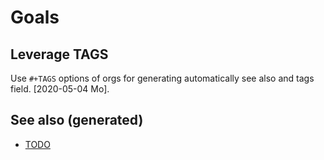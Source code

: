 # Goals

## Leverage TAGS

Use `#+TAGS` options of orgs for generating automatically see also and
tags field. \[2020-05-04 Mo\].

## See also (generated)

  - [TODO](./../todo.md)
